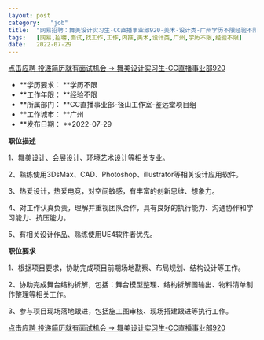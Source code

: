 ```yaml
---
layout:	post
category:	"job"
title:	"网易招聘：舞美设计实习生-CC直播事业部920-美术-设计类-广州学历不限经验不限"
tags:	[网易,招聘,面试,找工作,工作,内推,美术,设计类,广州,学历不限,经验不限]
date:	2022-07-29
---
```


[点击应聘 投递简历就有面试机会 ->  舞美设计实习生-CC直播事业部920](http://mobile.bole.netease.com/bole/boleDetail?id=38069&employeeId=346f03c3cda5f04c&key=all)



- **学历要求： **学历不限
- **工作年限： **经验不限
- **所属部门： **CC直播事业部-径山工作室-鉴远堂项目组
- **工作城市： **广州
- **发布日期： **2022-07-29



**职位描述**

1、舞美设计、会展设计、环境艺术设计等相关专业。

2、熟练使用3DsMax、CAD、Photoshop、illustrator等相关设计应用软件。

3、热爱设计，热爱电竞，对空间敏感，有丰富的创新思维、想象力。

4、对工作认真负责，理解并重视团队合作，具有良好的执行能力、沟通协作和学习能力、抗压能力。

5、有相关设计作品、熟练使用UE4软件者优先。



**职位要求**

1、根据项目要求，协助完成项目前期场地勘察、布局规划、结构设计等工作。

2、协助完成舞台结构拆解，包括：舞台模型整理、结构拆解图输出、物料清单制作整理等相关工作。

3、参与项目现场落地跟进，包括施工图审核、现场搭建跟进等执行工作。



[点击应聘 投递简历就有面试机会 ->  舞美设计实习生-CC直播事业部920](http://mobile.bole.netease.com/bole/boleDetail?id=38069&employeeId=346f03c3cda5f04c&key=all)